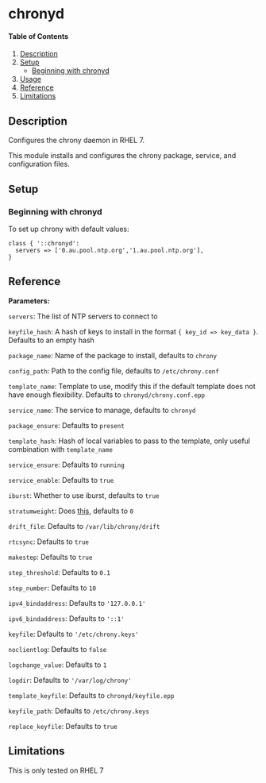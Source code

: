 # chronyd

#### Table of Contents

1. [Description](#description)
1. [Setup](#setup)
    * [Beginning with chronyd](#beginning-with-chronyd)
1. [Usage](#usage)
1. [Reference](#reference)
1. [Limitations](#limitations)

## Description

Configures the chrony daemon in RHEL 7.

This module installs and configures the chrony package, service, and configuration files.

## Setup

### Beginning with chronyd

To set up chrony with default values:

```puppet
class { '::chronyd':
  servers => ['0.au.pool.ntp.org','1.au.pool.ntp.org'],
}
```

## Reference

**Parameters:**

`servers`: The list of NTP servers to connect to

`keyfile_hash`: A hash of keys to install in the format `{ key_id => key_data }`. Defaults to an empty hash

`package_name`: Name of the package to install, defaults to `chrony`

`config_path`: Path to the config file, defaults to `/etc/chrony.conf`

`template_name`: Template to use, modify this if the default template does not have enough flexibility. Defaults to `chronyd/chrony.conf.epp`

`service_name`: The service to manage, defaults to `chronyd`

`package_ensure`: Defaults to `present`

`template_hash`: Hash of local variables to pass to the template, only useful combination with `template_name`

`service_ensure`: Defaults to `running`

`service_enable`: Defaults to `true`

`iburst`: Whether to use iburst, defaults to `true`

`stratumweight`: Does [this](http://chrony.tuxfamily.org/manual.html#stratumweight-directive), defaults to `0`

`drift_file`: Defaults to `/var/lib/chrony/drift`

`rtcsync`: Defaults to `true`

`makestep`: Defaults to `true`

`step_threshold`: Defaults to `0.1`

`step_number`: Defaults to `10`

`ipv4_bindaddress`: Defaults to `'127.0.0.1'`

`ipv6_bindaddress`: Defaults to `'::1'`

`keyfile`: Defaults to `'/etc/chrony.keys'`

`noclientlog`: Defaults to `false`

`logchange_value`: Defaults to `1`

`logdir`: Defaults to `'/var/log/chrony'`

`template_keyfile`: Defaults to `chronyd/keyfile.epp`

`keyfile_path`: Defaults to `/etc/chrony.keys`

`replace_keyfile`: Defaults to `true`

## Limitations

This is only tested on RHEL 7

